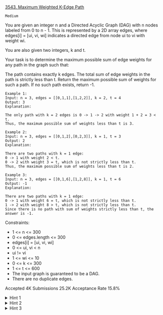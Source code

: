 [3543. Maximum Weighted K-Edge Path](https://leetcode.com/problems/maximum-weighted-k-edge-path/)

`Medium`

You are given an integer n and a Directed Acyclic Graph (DAG) with n nodes labeled from 0 to n - 1. This is represented by a 2D array edges, where edges[i] = [ui, vi, wi] indicates a directed edge from node ui to vi with weight wi.

You are also given two integers, k and t.

Your task is to determine the maximum possible sum of edge weights for any path in the graph such that:

The path contains exactly k edges.
The total sum of edge weights in the path is strictly less than t.
Return the maximum possible sum of weights for such a path. If no such path exists, return -1.

```
Example 1:
Input: n = 3, edges = [[0,1,1],[1,2,2]], k = 2, t = 4
Output: 3
Explanation:

The only path with k = 2 edges is 0 -> 1 -> 2 with weight 1 + 2 = 3 < t.
Thus, the maximum possible sum of weights less than t is 3.

Example 2:
Input: n = 3, edges = [[0,1,2],[0,2,3]], k = 1, t = 3
Output: 2
Explanation:

There are two paths with k = 1 edge:
0 -> 1 with weight 2 < t.
0 -> 2 with weight 3 = t, which is not strictly less than t.
Thus, the maximum possible sum of weights less than t is 2.

Example 3:
Input: n = 3, edges = [[0,1,6],[1,2,8]], k = 1, t = 6
Output: -1
Explanation:

There are two paths with k = 1 edge:
0 -> 1 with weight 6 = t, which is not strictly less than t.
1 -> 2 with weight 8 > t, which is not strictly less than t.
Since there is no path with sum of weights strictly less than t, the answer is -1.
```

Constraints:

- 1 <= n <= 300
- 0 <= edges.length <= 300
- edges[i] = [ui, vi, wi]
- 0 <= ui, vi < n
- ui != vi
- 1 <= wi <= 10
- 0 <= k <= 300
- 1 <= t <= 600
- The input graph is guaranteed to be a DAG.
- There are no duplicate edges.

Accepted
4K
Submissions
25.2K
Acceptance Rate
15.8%

<details>
<summary>Hint 1</summary>

Use Dynamic Programming

</details>
<details>
<summary>Hint 2</summary>

How many paths and path sums are possible? Can we maintain the pathSums for a given path length ending at a particular node in a set?

</details>
<details>
<summary>Hint 3</summary>

The set dp[i][j] contains all possible path weights that end at node i, have total weight less than T, and consist of exactly j edges

</details>